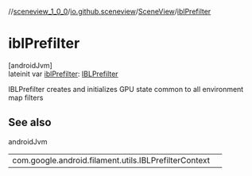 //[sceneview_1_0_0](../../../index.md)/[io.github.sceneview](../index.md)/[SceneView](index.md)/[iblPrefilter](ibl-prefilter.md)

# iblPrefilter

[androidJvm]\
lateinit var [iblPrefilter](ibl-prefilter.md): [IBLPrefilter](../../io.github.sceneview.utils/-i-b-l-prefilter/index.md)

IBLPrefilter creates and initializes GPU state common to all environment map filters

## See also

androidJvm

| | |
|---|---|
| com.google.android.filament.utils.IBLPrefilterContext |  |
